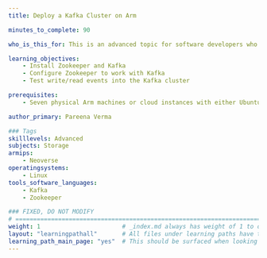 ```yaml
---
title: Deploy a Kafka Cluster on Arm

minutes_to_complete: 90

who_is_this_for: This is an advanced topic for software developers who want to learn how to use Kafka and Zookeeper.

learning_objectives:
    - Install Zookeeper and Kafka
    - Configure Zookeeper to work with Kafka
    - Test write/read events into the Kafka cluster

prerequisites:
    - Seven physical Arm machines or cloud instances with either Ubuntu or Debian installed. 

author_primary: Pareena Verma

### Tags
skilllevels: Advanced
subjects: Storage
armips:
    - Neoverse
operatingsystems:
    - Linux
tools_software_languages:
    - Kafka
    - Zookeeper

### FIXED, DO NOT MODIFY
# ================================================================================
weight: 1                       # _index.md always has weight of 1 to order correctly
layout: "learningpathall"       # All files under learning paths have this same wrapper
learning_path_main_page: "yes"  # This should be surfaced when looking for related content. Only set for _index.md of learning path content.
---
```


